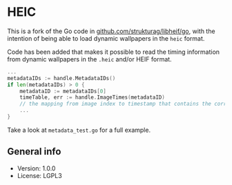 # HEIC

This is a fork of the Go code in [github.com/strukturag/libheif/go](https://github.com/strukturag/libheif/tree/master/go), with the intention of being able to load dynamic wallpapers in the `heic` format.

Code has been added that makes it possible to read the timing information from dynamic wallpapers in the `.heic` and/or HEIF format.

```go
...
metadataIDs := handle.MetadataIDs()
if len(metadataIDs) > 0 {
    metadataID := metadataIDs[0]
    timeTable, err := handle.ImageTimes(metadataID)
    // the mapping from image index to timestamp that contains the correct hour and minute are now in "timeTable"
    ...
}
```

Take a look at `metadata_test.go` for a full example.

## General info

* Version: 1.0.0
* License: LGPL3
